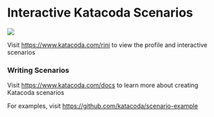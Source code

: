 # Interactive Katacoda Scenarios

[![](http://shields.katacoda.com/katacoda/rini/count.svg)](https://www.katacoda.com/rini "Get your profile on Katacoda.com")

Visit https://www.katacoda.com/rini to view the profile and interactive scenarios

### Writing Scenarios
Visit https://www.katacoda.com/docs to learn more about creating Katacoda scenarios

For examples, visit https://github.com/katacoda/scenario-example
